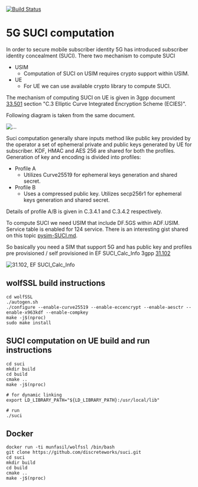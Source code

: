 [![Build Status](https://api.cirrus-ci.com/github/discreteworks/suci.svg)](https://cirrus-ci.com/github/discreteworks/suci)

# 5G SUCI computation
In order to secure mobile subscriber identity 5G has introduced subscriber identity concealment (SUCI). There two mechanism to compute SUCI
 - USIM 
    - Computation of SUCI on USIM requires crypto support within USIM.
 - UE
    - For UE we can use available crypto library to compute SUCI.

The mechanism of computing SUCI on UE is given in 3gpp document <a href= "https://portal.3gpp.org/desktopmodules/Specifications/SpecificationDetails.aspx?specificationId=3169" target="_blank">33.501</a> section "C.3 Elliptic Curve Integrated Encryption Scheme (ECIES)".

Following diagram is taken from the same document.

<img src="https://discreteworks.com/assets/img/encrypt.png" class="figure-img img-fluid rounded" alt="...">

Suci computation generally share inputs method like public key provided by the operator a set of ephemeral private and public keys generated by UE for subscriber.
KDF, HMAC and AES 256 are shared for both the profiles.
Generation of key and encoding is divided into profiles:
- Profile A 
    - Utilizes  Curve25519 for ephemeral keys generation and shared secret.
- Profile B
    - Uses a compressed public key. Utilizes secp256r1 for ephemeral keys generation and shared secret.

Details of profile A/B is given in C.3.4.1 and C.3.4.2 respectively.

To compute SUCI we need USIM that include DF.5GS within ADF.USIM. Service table is enabled for 124 service. There is an interesting gist shared on this topic <a href="https://gist.github.com/mrlnc/01d6300f1904f154d969ff205136b753" target="_blank">pysim-SUCI.md</a>.

So basically you need a SIM that support 5G and has public key and profiles pre provisioned / self provisioned in EF SUCI_Calc_Info 3gpp <a href= "https://portal.3gpp.org/desktopmodules/Specifications/SpecificationDetails.aspx?specificationId=1803" target="_blank">31.102</a>

![31.102, EF SUCI_Calc_Info](https://discreteworks.com/assets/img/suci_calc_info.png)

## wolfSSL build instructions
```
cd wolfSSL
./autogen.sh
./configure --enable-curve25519 --enable-eccencrypt --enable-aesctr --enable-x963kdf --enable-compkey
make -j$(nproc)
sudo make install
```

## SUCI computation on UE build and run instructions
```
cd suci
mkdir build
cd build
cmake ..
make -j$(nproc)

# for dynamic linking
export LD_LIBRARY_PATH="${LD_LIBRARY_PATH}:/usr/local/lib"

# run
./suci

```

## Docker
```
docker run -ti munfasil/wolfssl /bin/bash
git clone https://github.com/discreteworks/suci.git
cd suci
mkdir build
cd build
cmake ..
make -j$(nproc)
```
